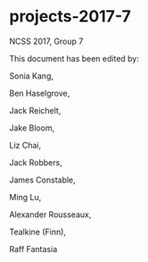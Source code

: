 # projects-2017-7
NCSS 2017, Group 7

This document has been edited by:


Sonia Kang,

Ben Haselgrove,

Jack Reichelt,

Jake Bloom,

Liz Chai,

Jack Robbers,

James Constable,

Ming Lu,

Alexander Rousseaux,

Tealkine (Finn),

Raff Fantasia
